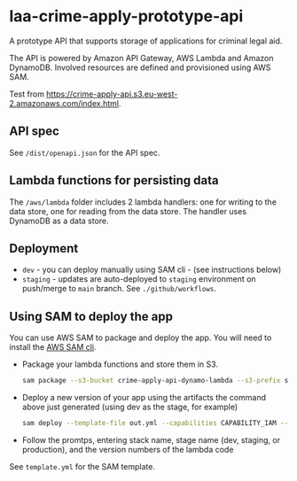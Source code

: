# laa-crime-apply-prototype-api

A prototype API that supports storage of applications for criminal legal aid.

The API is powered by Amazon API Gateway, AWS Lambda and Amazon DynamoDB. Involved resources are defined and provisioned using AWS SAM.

Test from https://crime-apply-api.s3.eu-west-2.amazonaws.com/index.html.

## API spec

See `/dist/openapi.json` for the API spec.

## Lambda functions for persisting data

The `/aws/lambda` folder includes 2 lambda handlers: one for writing to the data store, one for reading from the data store. The handler uses DynamoDB as a data store.

## Deployment

* `dev` - you can deploy manually using SAM cli - (see instructions below)
* `staging` - updates are auto-deployed to `staging` environment on push/merge to `main` branch. See `./github/workflows`.

## Using SAM to deploy the app

You can use AWS SAM to package and deploy the app. You will need to install the [AWS SAM cli](https://docs.aws.amazon.com/serverless-application-model/latest/developerguide/serverless-sam-cli-install.html).

* Package your lambda functions and store them in S3.

  ```sh
  sam package --s3-bucket crime-apply-api-dynamo-lambda --s3-prefix sam --output-template-file out.yml
  ```

* Deploy a new version of your app using the artifacts the command above just generated (using dev as the stage, for example)

  ```sh
  sam deploy --template-file out.yml --capabilities CAPABILITY_IAM --guided
  ```
- Follow the promtps, entering stack name, stage name (dev, staging, or production), and the version numbers of the lambda code

See `template.yml` for the SAM template. 
